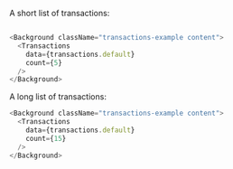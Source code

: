 A short list of transactions:

```js

<Background className="transactions-example content">
  <Transactions
    data={transactions.default}
    count={5}
  />
</Background>

```

A long list of transactions:

```js
<Background className="transactions-example content">
  <Transactions
    data={transactions.default}
    count={15}
  />
</Background>
```

